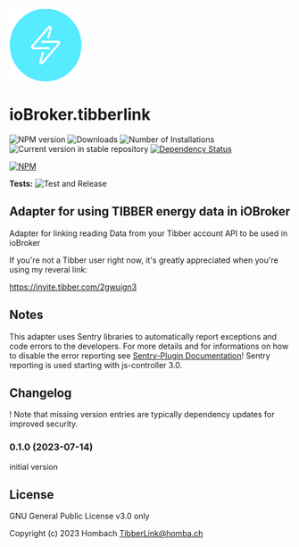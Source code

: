 ![Logo](admin/tibberlink.png)

# ioBroker.tibberlink

![![NPM version](https://img.shields.io/npm/v/iobroker.tibberlink.svg)](https://www.npmjs.com/package/iobroker.tibberlink)
![![Downloads](https://img.shields.io/npm/dm/iobroker.tibberlink.svg)](https://www.npmjs.com/package/iobroker.tibberlink)
![Number of Installations](https://iobroker.live/badges/tibberlink-installed.svg)
![Current version in stable repository](https://iobroker.live/badges/tibberlink-stable.svg)
[![Dependency Status](https://img.shields.io/david/Hombach/iobroker.tibberlink.svg)](https://david-dm.org/Hombach/iobroker.tibberlink)

[![NPM](https://nodei.co/npm/iobroker.tibberlink.png?downloads=true)](https://nodei.co/npm/iobroker.tibberlink/)

**Tests:** ![Test and Release](https://github.com/Hombach/ioBroker.tibberlink/workflows/Test%20and%20Release/badge.svg)


## Adapter for using TIBBER energy data in iOBroker
Adapter for linking reading Data from your Tibber account API to be used in ioBroker

If you're not a Tibber user right now, it's greatly appreciated when you're using my reveral link:

https://invite.tibber.com/2gwuign3

## Notes
This adapter uses Sentry libraries to automatically report exceptions and code errors to the developers. For more details and for informations on how to disable the error reporting see [Sentry-Plugin Documentation](https://github.com/ioBroker/plugin-sentry#plugin-sentry)! Sentry reporting is used starting with js-controller 3.0.

## Changelog
! Note that missing version entries are typically dependency updates for improved security.

### 0.1.0 (2023-07-14)
initial version

## License
GNU General Public License v3.0 only

Copyright (c) 2023 Hombach <TibberLink@homba.ch>
